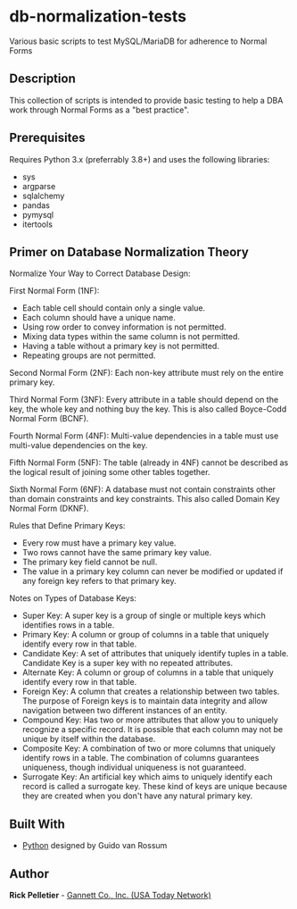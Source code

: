 # db-normalization-tests

Various basic scripts to test MySQL/MariaDB for adherence to Normal Forms

## Description

This collection of scripts is intended to provide basic testing to help a DBA work through Normal Forms as a "best practice".

## Prerequisites

Requires Python 3.x (preferrably 3.8+) and uses the following libraries:

* sys
* argparse
* sqlalchemy
* pandas
* pymysql
* itertools

## Primer on Database Normalization Theory

Normalize Your Way to Correct Database Design:

First Normal Form (1NF):
* Each table cell should contain only a single value.
* Each column should have a unique name.
* Using row order to convey information is not permitted.
* Mixing data types within the same column is not permitted.
* Having a table without a primary key is not permitted.
* Repeating groups are not permitted.

Second Normal Form (2NF): Each non-key attribute must rely on the entire primary key.

Third Normal Form (3NF): Every attribute in a table should depend on the key, the whole key and nothing buy the key. This is also called Boyce-Codd Normal Form (BCNF).

Fourth Normal Form (4NF): Multi-value dependencies in a table must use multi-value dependencies on the key.

Fifth Normal Form (5NF): The table (already in 4NF) cannot be described as the logical result of joining some other tables together.

Sixth Normal Form (6NF): A database must not contain constraints other than domain constraints and key constraints. This also called Domain Key Normal Form (DKNF).

Rules that Define Primary Keys:
* Every row must have a primary key value.
* Two rows cannot have the same primary key value.
* The primary key field cannot be null.
* The value in a primary key column can never be modified or updated if any foreign key refers to that primary key.

Notes on Types of Database Keys:
* Super Key: A super key is a group of single or multiple keys which identifies rows in a table.
* Primary Key: A column or group of columns in a table that uniquely identify every row in that table.
* Candidate Key: A set of attributes that uniquely identify tuples in a table. Candidate Key is a super key with no repeated attributes.
* Alternate Key: A column or group of columns in a table that uniquely identify every row in that table.
* Foreign Key: A column that creates a relationship between two tables. The purpose of Foreign keys is to maintain data integrity and allow navigation between two different instances of an entity.
* Compound Key: Has two or more attributes that allow you to uniquely recognize a specific record. It is possible that each column may not be unique by itself within the database.
* Composite Key: A combination of two or more columns that uniquely identify rows in a table. The combination of columns guarantees uniqueness, though individual uniqueness is not guaranteed.
* Surrogate Key: An artificial key which aims to uniquely identify each record is called a surrogate key. These kind of keys are unique because they are created when you don't have any natural primary key.

## Built With

* [Python](https://www.python.org) designed by Guido van Rossum

## Author

**Rick Pelletier** - [Gannett Co., Inc. (USA Today Network)](https://www.usatoday.com/)
